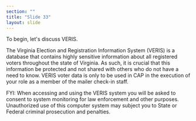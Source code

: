 ```yaml
---
section: ""
title: "Slide 33"
layout: slide
---
```


To begin, let's discuss VERIS.

The Virginia Election and Registration Information System (VERIS) is a database that contains highly sensitive information about all registered voters throughout the state of Virginia. As such, it is crucial that this information be protected and not shared with others who do not have a need to know. VERIS voter data is only to be used in CAP in the execution of your role as a member of the mailer check-in staff.

FYI: When accessing and using the VERIS system you will be asked to consent to system monitoring for law enforcement and other purposes. Unauthorized use of this computer system may subject you to State or Federal criminal prosecution and penalties.